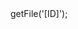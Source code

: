 <?php

use Appwrite\Client;
use Appwrite\Services\Storage;

$client = new Client();

$client
    setProject('')
    setKey('')
;

$storage = new Storage($client);

$result = $storage->getFile('[ID]');